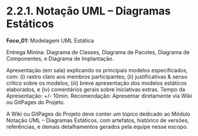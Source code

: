 # 2.2.1. Notação UML – Diagramas Estáticos

**Foco_01:** Modelagem UML Estática

Entrega Mínina: Diagrama de Classes, Diagrama de Pacotes, Diagrama de Componentes, e Diagrama de Implantação.

Apresentação (em sala) explicando os principais modelos especificados, com: (i) rastro claro aos membros participantes; (ii) justificativas & senso crítico sobre os modelos; (iii) breve apresentação dos modelos estáticos elaborados, e (iv) comentários gerais sobre iniciativas extras. Tempo da Apresentação: +/- 10min. Recomendação: Apresentar diretamente via Wiki ou GitPages do Projeto.

A Wiki ou GitPages do Projeto deve conter um tópico dedicado ao Módulo Notação UML – Diagramas Estáticos, com artefatos, histórico de versões, referências, e demais detalhamentos gerados pela equipe nesse escopo.

